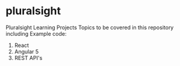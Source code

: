# pluralsight
Pluralsight Learning Projects
Topics to be covered in this repository including Example code:
1. React
2. Angular 5
3. REST API's
